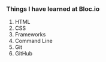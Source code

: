 ### Things I have learned at Bloc.io

1. HTML
2. CSS
3. Frameworks
4. Command Line
5. Git
6. GitHub
